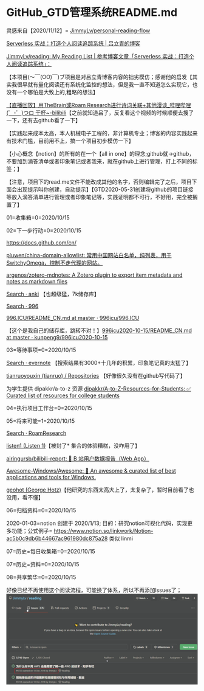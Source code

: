 # GitHub_GTD管理系统README.md 

灵感来自【2020/11/12】=
[JimmyLv/personal-reading-flow](https://github.com/JimmyLv/personal-reading-flow)

[Serverless 实战：打造个人阅读追踪系统 | 吕立青的博客](https://blog.jimmylv.info/2017-06-30-serverless-in-action-build-personal-reading-statistics-system/)

[JimmyLv/reading: My Reading List | 参考博客文章「Serverless 实战：打造个人阅读追踪系统」：](https://github.com/JimmyLv/reading)

【本项目(～￣(OO)￣)ブ项目是对吕立青博客内容的拙劣模仿；感谢他的启发【其实我很早就有量化阅读还有系统化监控的想法，但是我一直不知道怎么实现它，也没有一个哪怕是大致上的,粗略的想法】

[【直播回放】用TheBrain或Roam Research进行诗词关联+其他漫谈_哔哩哔哩 (゜-゜)つロ 干杯~-bilibili](https://www.bilibili.com/video/BV1uT4y1L7mf)【之前就知道吕了，反复看这个视频的时候顺便去搜了一下，还有去github看了一下】

【实践起来成本太高，本人机械电子工程的，非计算机专业；博客的内容实践起来有技术门槛，目前用不上，搞一个项目初步模仿一下】

【小心概念【notion】的所有的在一个【all in one】的理念;github就→github，不要加到滴答清单或者印象笔记或者我来，就在github上进行管理，打上不同的标签；】

【注意，项目下的read.me文件不能改成其他的名字，否则编辑完了之后，项目下面会出现提示叫你创建，自动提示】【GTD2020-05-31创建将github的项目链接等放入滴答清单进行管理或者印象笔记等，实践证明都不可行，不好用，完全被搁置了】



01=收集箱=0=2020/10/15

02=下一步行动=0=2020/10/15

https://docs.github.com/cn/

[pluwen/china-domain-allowlist: 常用中国网站白名单，纯列表，用于 SwitchyOmega，控制不走代理的网站。](https://github.com/pluwen/china-domain-allowlist)

[argenos/zotero-mdnotes: A Zotero plugin to export item metadata and notes as markdown files](https://github.com/argenos/zotero-mdnotes)

[Search · anki](https://github.com/search?q=anki) 【也超级猛，7k储存库】

[Search · 996](https://github.com/search?q=996) 

[996.ICU/README_CN.md at master · 996icu/996.ICU](https://github.com/996icu/996.ICU/blob/master/README_CN.md)

【这个是我自己的储存库，跳转不对！】[996icu2020-10-15/README_CN.md at master · kunpeng9/996icu2020-10-15](https://github.com/kunpeng9/996icu2020-10-15/blob/master/README_CN.md)

03=等待事项=0=2020/10/15

[Search · evernote](https://github.com/search?q=evernote) 【搜索结果有3000+十几年的积累，印象笔记真的太猛了】

[tianruoyouxin (tianruo) / Repositories](https://github.com/tianruoyouxin?tab=repositories)   【好像很久没有在github写代码了】

为学生提供 dipakkr/a-to-z 资源 [dipakkr/A-to-Z-Resources-for-Students: ✅ Curated list of resources for college students](https://github.com/dipakkr/A-to-Z-Resources-for-Students)

04=执行项目工作台=0=2020/10/15

05=将来可能=1=2020/10/15

[Search · RoamResearch](https://github.com/search?q=RoamResearch)

[listen1 (Listen 1)](https://github.com/listen1)【被封了* 集合的体验糟糕，没咋用了】

[airingursb/bilibili-report: 🎈 B 站用户数据报告（Web App）](https://github.com/airingursb/bilibili-report)

[Awesome-Windows/Awesome: 🎉 An awesome & curated list of best applications and tools for Windows.](https://github.com/Awesome-Windows/Awesome)

[geohot (George Hotz)](https://github.com/geohot)【他研究的东西太高大上了，太复杂了，暂时目前看了也没用，看不懂】

06=归档资料=0=2020/10/15

2020-01-03=notion
创建于 2020/1/13; 目的：研究notion可视化代码，实现更多功能；公式例子=
 https://www.notion.so/linkwork/Notion-ac5b0c9db6b44667ac961980dc875a28 类似 linmi

07=历史=每日收集箱=0=2020/10/15

07=历史=资料=0=2020/10/15

08=共享繁华=0=2020/10/15

好像已经不再使用这个阅读流程，可能换了体系，所以不再添加lssues了；
![](https://raw.githubusercontent.com/kunpeng9/PicgoPicture2020-10-18/master/20201112%E5%90%95%E7%AB%8B%E9%9D%92%E7%9A%84%E9%98%85%E8%AF%BB%E6%B5%81%E7%A8%8B.png)

